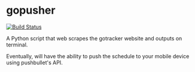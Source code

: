# gopusher

[![Build Status](https://travis-ci.com/dduong26/gopusher.svg?branch=master)](https://travis-ci.com/dduong26/gopusher)

A Python script that web scrapes the gotracker website and outputs on terminal.

Eventually, will have the ability to push the schedule to your mobile device
using pushbullet's API.
